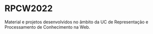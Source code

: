 # RPCW2022
Material e projetos desenvolvidos no âmbito da UC de Representação e Processamento de Conhecimento na Web.
